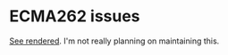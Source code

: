 # ECMA262 issues

[See rendered](https://bakkot.github.io/ecma262-issues/). I'm not really planning on maintaining this.
